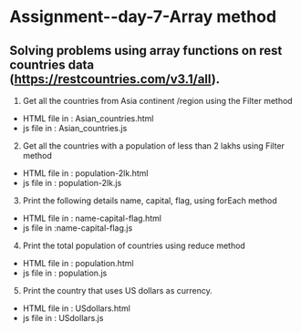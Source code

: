 # Assignment--day-7-Array method 
## Solving problems using array functions on rest countries data (https://restcountries.com/v3.1/all).
1. Get all the countries from Asia continent /region using the Filter method
 - HTML file in  : Asian_countries.html 
 - js file in : Asian_countries.js
2. Get all the countries with a population of less than 2 lakhs using Filter method
 - HTML file in : population-2lk.html 
 - js file in : population-2lk.js
3. Print the following details name, capital, flag, using forEach method
 -  HTML file in : name-capital-flag.html 
 - js file in :name-capital-flag.js
4. Print the total population of countries using reduce method
 -  HTML file in : population.html 
 - js file in : population.js
5. Print the country that uses US dollars as currency.
-  HTML file in : USdollars.html 
 - js file in : USdollars.js
